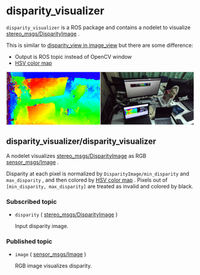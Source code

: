 # disparity_visualizer

`disparity_visualizer` is a ROS package and contains a nodelet to visualize [stereo_msgs/DisparityImage](http://docs.ros.org/api/stereo_msgs/html/msg/DisparityImage.html) .

This is similar to [disparity_view in image_view](http://wiki.ros.org/image_view) but there are some difference:
- Output is ROS topic instead of OpenCV window
- [HSV color map](https://docs.opencv.org/3.4/d3/d50/group__imgproc__colormap.html#gga9a805d8262bcbe273f16be9ea2055a65a141ad9bfece7aa670ff3bddd38fac98e)

![Sample](images/sample_result.png)

## disparity_visualizer/disparity_visualizer

A nodelet visualizes [stereo_msgs/DisparityImage](http://docs.ros.org/api/stereo_msgs/html/msg/DisparityImage.html) as RGB [sensor_msgs/Image](http://docs.ros.org/api/sensor_msgs/html/msg/Image.html) .

Disparity at each pixel is normalized by `DisparityImage/min_disparity` and `max_disparity` , and then colored by [HSV color map](https://docs.opencv.org/3.4/d3/d50/group__imgproc__colormap.html#gga9a805d8262bcbe273f16be9ea2055a65a141ad9bfece7aa670ff3bddd38fac98e) .
Pixels out of `[min_disparity, max_disparity]` are treated as invalid and colored by black.

### Subscribed topic

- `disparity` ( [stereo_msgs/DisparityImage](http://docs.ros.org/api/stereo_msgs/html/msg/DisparityImage.html) )
  
  Input disparity image.

### Published topic

- `image` ( [sensor_msgs/Image](http://docs.ros.org/api/sensor_msgs/html/msg/Image.html) )
  
  RGB image visualizes disparity.
